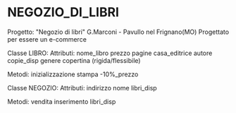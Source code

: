 # NEGOZIO_DI_LIBRI
Progetto: "Negozio di libri" 
G.Marconi - Pavullo nel Frignano(MO)
Progettato per essere un e-commerce

Classe LIBRO:
Attributi:
	nome_libro
	prezzo
	pagine
	casa_editrice
	autore
	copie_disp
	genere
	copertina (rigida/flessibile)

Metodi:
	inizializzazione
	stampa
	-10%_prezzo


Classe NEGOZIO:
Attributi:
	indirizzo
	nome
	libri_disp

Metodi:
	vendita
	inserimento
	libri_disp
